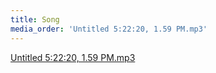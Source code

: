 ```yaml
---
title: Song
media_order: 'Untitled 5:22:20, 1.59 PM.mp3'
---
```


[Untitled 5:22:20, 1.59 PM.mp3](Untitled%205:22:20,%201.59%20PM.mp3)